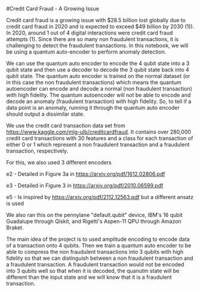 #Credit Card Fraud - A Growing Issue

Credit card fraud is a growing issue with $28.5 billion lost globally due to credit card fraud in 2020 and is expected to exceed $49 billion by 2030 (1)). In 2020, around 1 out of 4 digital interactions were credit card fraud attempts (1). Since there are so many non fraudulent transactions, it is challenging to detect the fraudulent transactions. In this notebook, we will be using a quantum auto-encoder to perform anomaly detection.

We can use the quantum auto encoder to encode the 4 qubit state into a 3 qubit state and then use a decoder to decode the 3 qubit state back into 4 qubit state. The quantum auto encoder is trained on the normal dataset (or in this case the non fraudulent transactions) which means the quantum autoencoder can encode and decode a normal (non fraudulent transaction) with high fidelity. The quantum autoencoder will not be able to encode and decode an anomaly (fraudulent transaction) with high fidelity. So, to tell if a data point is an anomaly, running it through the quantum auto encoder should output a dissimilar state.

We use the credit card transaction data set from https://www.kaggle.com/mlg-ulb/creditcardfraud. It contains over 280,000 credit card transactions with 30 features and a class for each transaction of either 0 or 1 which represent a non fraudulent transaction and a fraudulent transaction, respectively. 

For this, we also used 3 different encoders

e2 - Detailed in Figure 3a in https://arxiv.org/pdf/1612.02806.pdf

e3 - Detailed in Figure 3 in https://arxiv.org/pdf/2010.06599.pdf

e5 - Is inspired by https://arxiv.org/pdf/2112.12563.pdf but a different ansatz is used

We also ran this on the pennylane "default.qubit" device, IBM's 16 qubit Guadalupe through Qiskit, and Rigetti's Aspen-11 QPU through Amazon Braket. 

The main idea of the project is to used amplitude encoding to encode data of a transaction onto 4 qubits. Then we train a quantum auto encoder to be able to compress the non fraudulent transactions into 3 qubits with high fidelity so that we can distinguish between a non fraudulent transaction and a fraudulent transaction. A fraudulent transaction would not be encoded into 3 qubits well so that when it is decoded, the quanutm state will be different than the input state and we will know that it is a fraudulent transaction.


